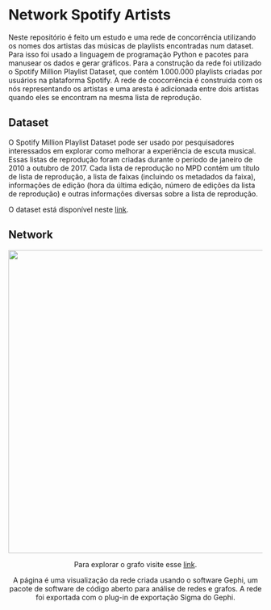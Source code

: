 # Network Spotify Artists

Neste repositório é feito um estudo e uma rede de concorrência utilizando os nomes dos artistas das músicas de playlists encontradas num dataset. Para isso foi usado a linguagem de programação Python e pacotes para manusear os dados e gerar gráficos. Para a construção da rede foi utilizado o Spotify Million Playlist Dataset, que contém 1.000.000 playlists criadas por usuários na plataforma Spotify. A rede de coocorrência é construida com os nós representando os artistas e uma aresta é adicionada entre dois artistas quando eles se encontram na mesma lista de reprodução.

## Dataset
  
O Spotify Million Playlist Dataset pode ser usado por pesquisadores interessados em explorar como melhorar a experiência de escuta musical. Essas listas de reprodução foram criadas durante o período de janeiro de 2010 a outubro de 2017. Cada lista de reprodução no MPD contém um título de lista de reprodução, a lista de faixas (incluindo os metadados da faixa), informações de edição (hora da última edição, número de edições da lista de reprodução) e outras informações diversas sobre a lista de reprodução.
   
O dataset está disponível neste [link](https://www.aicrowd.com/challenges/spotify-million-playlist-dataset-challenge). 
  
## Network

<center><img width="600" src="https://github.com/matheusriv/network_spotify_artists/blob/main/images/spotify_network.png"></center>
<center>
  
Para explorar o grafo visite esse [link](matheusriv.github.io/network_spotify_artists/network).
 
A página é uma visualização da rede criada usando o software Gephi, um pacote de software de código aberto para análise de redes e grafos. A rede foi exportada com o plug-in de exportação Sigma do Gephi.
